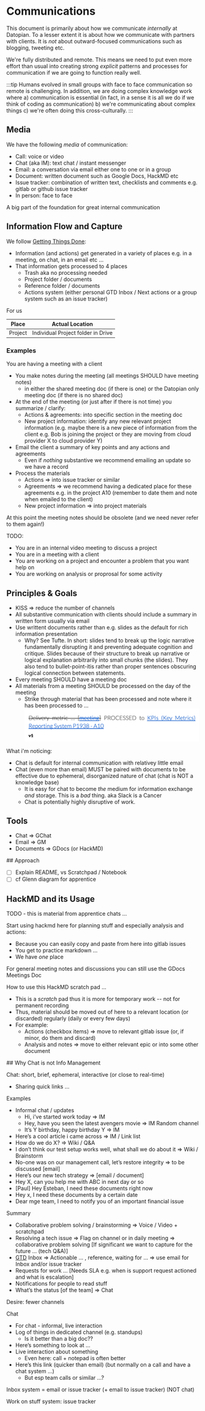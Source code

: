 # Communications

This document is primarily about how we communicate *internally* at Datopian. To a lesser extent it is about how we communicate with partners with clients. It is *not* about outward-focused communications such as blogging, tweeting etc.

We're fully distributed and remote. This means we need to put even more effort than usual into creating strong *explicit* patterns and processes for communication if we are going to function really well.

:::tip
Humans evolved in small groups with face to face communication so remote is challenging. In addition, we are doing complex knowledge work where a) communication is essential (in fact, in a sense it is all we do if we think of coding as communication) b) we're communicating about complex things c) we're often doing this cross-culturally.
:::

## Media

We have the following *media* of communication:

* Call: voice or video
* Chat (aka IM): text chat / instant messenger
* Email: a conversation via email either one to one or in a group
* Document: written document such as Google Docs, HackMD etc
* Issue tracker: combination of written text, checklists and comments e.g. gitlab or github issue tracker
* In person: face to face

A big part of the foundation for great internal communication 

## Information Flow and Capture

We follow [Getting Things Done][gtd]:

* Information (and actions) get generated in a variety of places e.g. in a meeting, on chat, in an email etc ...
* That information gets processed to 4 places
  * Trash aka no processing needed
  * Project folder / documents
  * Reference folder / documents
  * Actions system (either personal GTD Inbox / Next actions or a group system such as an issue tracker)

[gtd]: [/getting-things-done]

For us

| Place  | Actual Location |
|--------|-----------------|
| Project | Individual Project folder in Drive |


### Examples

You are having a meeting with a client

* You make notes during the meeting (all meetings SHOULD have meeting notes)
  * in either the shared meeting doc (if there is one) or the Datopian only meeting doc (if there is no shared doc)
* At the end of the meeting (or just after if there is not time) you summarize / clarify:
  * Actions & agreements: into specific section in the meeting doc
  * New project information: identify any new relevant project information (e.g. maybe there is a new piece of information from the client e.g. Bob is joining the project or they are moving from cloud provider X to cloud provider Y)
* Email the client a summary of key points and any actions and agreements
  * Even if *nothing* substantive we recommend emailing an update so we have a record
* Process the materials
  * Actions => into issue tracker or similar
  * Agreements => we recommend having a dedicated place for these agreements e.g. in the project A10 (remember to date them and note when emailed to the client)
  * New project information => into project materials

At this point the meeting notes should be obsolete (and we need never refer to them again!)

TODO:

* You are in an internal video meeting to discuss a project
* You are in a meeting with a client
* You are working on a project and encounter a problem that you want help on
* You are working on analysis or proprosal for some activity

## Principles & Goals

* KISS => reduce the number of channels
* All substantive communication with clients should include a summary in written form usually via email
* Use writtent documents rather than e.g. slides as the default for rich information presentation
  * Why? See Tufte. In short: slides tend to break up the logic narrative fundamentally disrupting it and preventing adequate cognition and critique. Slides because of their structure to break up narrative or logical explanation arbitrarily into small chunks (the slides). They also tend to bullet-point-itis rather than proper sentences obscuring logical connection between statements.
* Every meeting SHOULD have a meeting doc
* All materials from a meeting SHOULD be processed on the day of the meeting
  * Strike through material that has been processed and note where it has been processed to ... ![](./processed-info-strikethrough.png)

What i'm noticing:

* Chat is default for internal communication with relativey little email
* Chat (even more than email) MUST be paired with documents to be effective due to ephemeral, disorganized nature of chat (chat is NOT a knowledge base)
  * It is easy for chat to become *the* medium for information exchange *and* storage. This is a *bad* thing. aka Slack is a Cancer
  * Chat is potentially highly disruptive of work.


## Tools

* Chat => GChat
* Email => GM
* Documents => GDocs (or HackMD)


## Approach

* [ ] Explain README, vs Scratchpad / Notebook
* [ ] cf Glenn diagram for apprentice

## HackMD and its Usage

TODO - this is material from apprentice chats ...

Start using hackmd here for planning stuff and especially analysis and actions:

* Because you can easily copy and paste from here into gitlab issues
* You get to practice markdown ...
* We have *one* place

For general meeting notes and discussions you can still use the GDocs Meetings Doc

How to use this HackMD scratch pad ...

* This is a *scratch* pad thus it is more for temporary work -- not for permanent recording
* Thus, material should be moved out of here to a relevant location (or discarded) regularly (daily or every few days)
* For example:
  * Actions (checkbox items) => move to relevant gitlab issue (or, if minor, do them and discard)
  * Analysis and notes => move to either relevant epic or into some other document


## Why Chat is not Info Management

Chat: short, brief, ephemeral, interactive (or close to real-time)

* Sharing quick links …

Examples

* Informal chat / updates
  * Hi, i’ve started work today => IM
  * Hey, have you seen the latest avengers movie => IM Random channel
  * It’s Y birthday, happy birthday Y => IM
* Here’s a cool article i came across => IM / Link list
* How do we do X? => Wiki / Q&A
* I don’t think our test setup works well, what shall we do about it => Wiki / Brainstorm
* No-one was on our management call, let’s restore integrity => to be discussed [email]
* Here’s our new tech strategy => [email / document]
* Hey X, can you help me with ABC in next day or so
* [Paul] Hey Esteban, I need these documents right now
* Hey x, I need these documents by a certain date
* Dear mge team, I need to notify you of an important financial issue

Summary

* Collaborative problem solving / brainstorming => Voice / Video + scratchpad
* Resolving a tech issue => Flag on channel or in daily meeting => collaborative problem solving [If significant we want to capture for the future … (tech Q&A)]
* [GTD] Inbox => Actionable … , reference, waiting for …  => use email for Inbox and/or issue tracker
* Requests for work … [Needs SLA e.g. when is support request actioned and what is escalation]
* Notifications for people to read stuff
* What’s the status [of the team] => Chat

Desire: fewer channels

Chat

* For chat - informal, live interaction
* Log of things in dedicated channel (e.g. standups)
  * Is it better than a big doc??
* Here’s something to look at …
* Live interaction about something
  * Even here: call + notepad is often better
* Here’s this link (quicker than email) (but normally on a call and have a chat system …)
  * But esp team calls or similar …?

Inbox system = email or issue tracker (+ email to issue tracker) (NOT chat)

Work on stuff system: issue tracker

